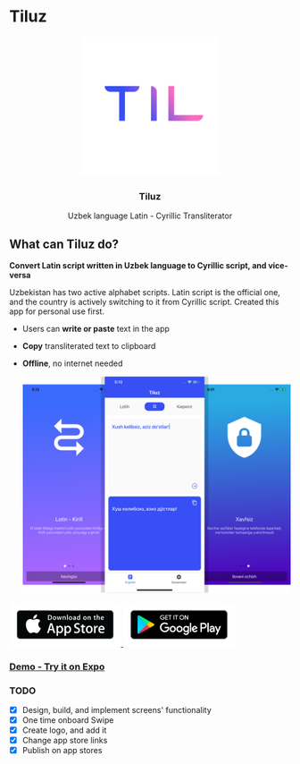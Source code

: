 # Tiluz

<p align="center">
  <a href="http://onelink.to/tiluz">
    <img alt="Tiluz" src="assets/icon.png" width="250">
  </a>
</p>

<h3 align="center">
  Tiluz
</h3>

<p align="center">
  Uzbek language Latin - Cyrillic Transliterator
</p>

## What can Tiluz do?

**Convert Latin script written in Uzbek language to Cyrillic script, and vice-versa**

Uzbekistan has two active alphabet scripts. Latin script is the official one, and the country is actively switching to it from Cyrillic script. Created this app for personal use first.

- Users can **write or paste** text in the app
- **Copy** transliterated text to clipboard
- **Offline**, no internet needed

  <div style={{display: flex; flex-direction: row}}>
    <img src="screenshots/group-screens.png"/>
  </div>

<a href='https://itunes.apple.com/app/id1450669279'>
  <img alt='Get it on App Store' src='screenshots/ios-badge.png' width="200"/>
</a>
<a href='https://play.google.com/store/apps/details?id=com.reactmixer.tiluz'>
  <img alt='Get it on Google Play' src='screenshots/android-badge.png' width="200"/>
</a>
</div>

### [Demo - Try it on Expo](https://expo.io/@jkhusanov/Tiluz)

### TODO

- [x] Design, build, and implement screens' functionality
- [x] One time onboard Swipe
- [x] Create logo, and add it
- [x] Change app store links
- [x] Publish on app stores
